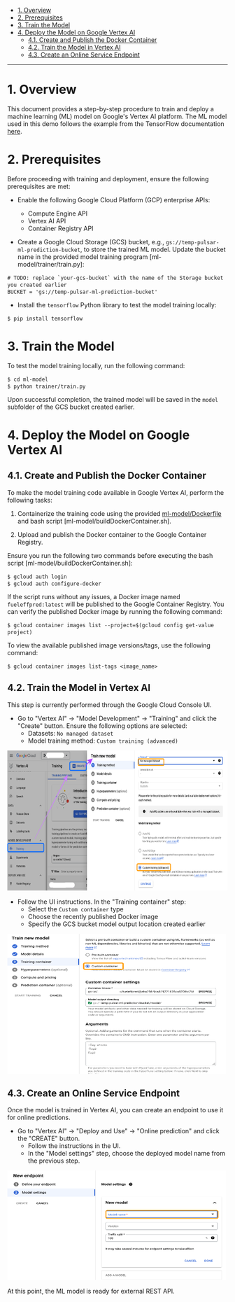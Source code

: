 - [1. Overview](#1-overview)
- [2. Prerequisites](#2-prerequisites)
- [3. Train the Model](#3-train-the-model)
- [4. Deploy the Model on Google Vertex AI](#4-deploy-the-model-on-google-vertex-ai)
  - [4.1. Create and Publish the Docker Container](#41-create-and-publish-the-docker-container)
  - [4.2. Train the Model in Vertex AI](#42-train-the-model-in-vertex-ai)
  - [4.3. Create an Online Service Endpoint](#43-create-an-online-service-endpoint)

---

# 1. Overview

This document provides a step-by-step procedure to train and deploy a machine learning (ML) model on Google's Vertex AI platform. The ML model used in this demo follows the example from the TensorFlow documentation [here](https://www.tensorflow.org/tutorials/keras/regression#get_the_data).

# 2. Prerequisites

Before proceeding with training and deployment, ensure the following prerequisites are met:

- Enable the following Google Cloud Platform (GCP) enterprise APIs:
  - Compute Engine API
  - Vertex AI API
  - Container Registry API

- Create a Google Cloud Storage (GCS) bucket, e.g., `gs://temp-pulsar-ml-prediction-bucket`, to store the trained ML model. Update the bucket name in the provided model training program [ml-model/trainer/train.py]:
```
# TODO: replace `your-gcs-bucket` with the name of the Storage bucket you created earlier
BUCKET = 'gs://temp-pulsar-ml-prediction-bucket'
```

- Install the `tensorflow` Python library to test the model training locally:
```
$ pip install tensorflow
```

# 3. Train the Model

To test the model training locally, run the following command:
```
$ cd ml-model
$ python trainer/train.py
```

Upon successful completion, the trained model will be saved in the `model` subfolder of the GCS bucket created earlier.

# 4. Deploy the Model on Google Vertex AI

## 4.1. Create and Publish the Docker Container

To make the model training code available in Google Vertex AI, perform the following tasks:

1. Containerize the training code using the provided [ml-model/Dockerfile](ml-model/Dockerfile) and bash script [ml-model/buildDockerContainer.sh].

2. Upload and publish the Docker container to the Google Container Registry.

Ensure you run the following two commands before executing the bash script [ml-model/buildDockerContainer.sh]:
```
$ gcloud auth login
$ gcloud auth configure-docker
```

If the script runs without any issues, a Docker image named `fueleffpred:latest` will be published to the Google Container Registry. You can verify the published Docker image by running the following command:

```
$ gcloud container images list --project=$(gcloud config get-value project)
```

To view the available published image versions/tags, use the following command:
```
$ gcloud container images list-tags <image_name>
```

## 4.2. Train the Model in Vertex AI

This step is currently performed through the Google Cloud Console UI.

- Go to "Vertex AI" -> "Model Development" -> "Training" and click the "Create" button. Ensure the following options are selected:
  - Datasets: `No managed dataset`
  - Model training method: `Custom training (advanced)`
  
<img src="../../_images/vertex-ai-training-model.png"  width="600" height="320">

- Follow the UI instructions. In the "Training container" step:
  - Select the `Custom container` type
  - Choose the recently published Docker image
  - Specify the GCS bucket model output location created earlier

<img src="../../_images/vertex-ai-training-container.png"  width="500" height="320">

## 4.3. Create an Online Service Endpoint

Once the model is trained in Vertex AI, you can create an endpoint to use it for online predictions.

- Go to "Vertex AI" -> "Deploy and Use" -> "Online prediction" and click the "CREATE" button. 
  - Follow the instructions in the UI. 
  - In the "Model settings" step, choose the deployed model name from the previous step.

<img src="../../_images/vertex-ai-training-endpoint.png"  width="500" height="250">

At this point, the ML model is ready for external REST API.